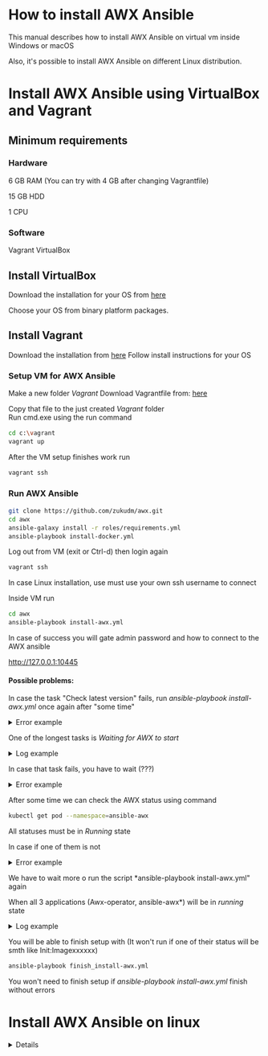 # How to install AWX Ansible
This manual describes how to install AWX Ansible on virtual vm inside Windows or macOS

Also, it's possible to install AWX Ansible on different Linux distribution.

# Install AWX Ansible using VirtualBox and Vagrant
## Minimum requirements 

### Hardware
6 GB RAM (You can try with 4 GB after changing Vagrantfile)

15 GB HDD

1 CPU
### Software
Vagrant
VirtualBox

## Install VirtualBox
Download the installation for your OS from [here](https://www.virtualbox.org/wiki/Downloads)

Choose your OS from binary platform packages.
  
## Install Vagrant
Download the installation from [here](https://developer.hashicorp.com/vagrant/downloads)
Follow install instructions for your OS

### Setup VM for AWX Ansible

Make a new folder *Vagrant*
Download Vagrantfile from: [here](https://raw.githubusercontent.com/zukudm/awx/main/vagrant/Vagrantfile)

Copy that file to the just created *Vagrant* folder  
Run cmd.exe using the run command
```bash
cd c:\vagrant
vagrant up
```
After the VM setup finishes work run
```bash
vagrant ssh
```

### Run AWX Ansible

```bash
git clone https://github.com/zukudm/awx.git
cd awx
ansible-galaxy install -r roles/requirements.yml
ansible-playbook install-docker.yml
```
Log out from VM (exit or Ctrl-d) then login again
```bash
vagrant ssh
```

In case Linux installation, use must use your own ssh username to connect

Inside VM run
```bash
cd awx
ansible-playbook install-awx.yml
```
In case of success you will gate admin password and how to connect to the AWX ansible 

http://127.0.0.1:10445

#### Possible problems:

In case the task "Check latest version" fails, run *ansible-playbook install-awx.yml* once again after "some time"
 <details>
 
   <summary> Error example </summary>
 <img src="images/check_latest_version_error.png">
  </details>
  
One of the longest tasks is *Waiting for AWX to start*
<details>
 <summary> Log example </summary>
 <img src="images/waiting_for_awx_services.png">
</details>

In case that task fails, you have to wait (???)
<details>
 <summary> Error example </summary>
 <img src="images/waiting_for_awx_error.png">
</details>

After some time we can check the AWX status using command
```bash
kubectl get pod --namespace=ansible-awx
```
All statuses must be in *Running* state

In case if one of them is not

<details>
 <summary> Error example </summary>
 <img src="images/faulty_status.png">
</details>

We have to wait more o run the script *ansible-playbook install-awx.yml" again

When all 3 applications (Awx-operator, ansible-awx*) will be in *running* state
<details>
 <summary> Log example </summary>
 <img src="images/good_status.png">
</details>

 You will be able to finish setup with
(It won't run if one of their status will be smth like Init:Imagexxxxxx)
```bash
ansible-playbook finish_install-awx.yml
```
You won't need to finish setup if *ansible-playbook install-awx.yml* finish without errors

# Install AWX Ansible on linux
<details>

## Minimum requirements 

### Hardware
6 GB RAM (You can try with 4 GB)

15 GB HDD

1 CPU
### Software
Ubuntu< Debian, Fedora, Centos and possibly others Linux

## Install ansible


Follow instructions 
https://docs.ansible.com/ansible/latest/installation_guide/installation_distros.html

Then follow Install AWX Ansible using VirtualBox and Vagrant step *Run AWX Ansible*
</details>




